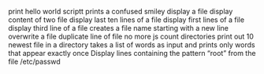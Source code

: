 print hello world
scriptt prints a confused smiley
display a file
display content of two file
display last ten lines of a file
display first lines of a file
display third line of a file
creates a file name starting with a new line
overwrite a file
duplicate line of file
no more js
count directories
print out 10 newest file in a directory
takes a list of words as input and prints only words that appear exactly once
Display lines containing the pattern “root” from the file /etc/passwd
